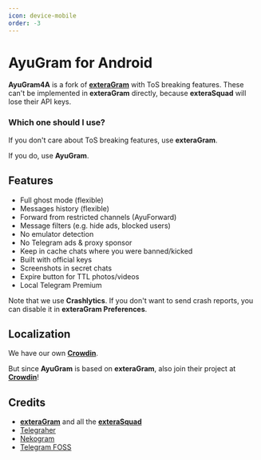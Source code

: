 ```yaml
---
icon: device-mobile
order: -3
---
```


# AyuGram for Android

**AyuGram4A** is a fork of **[exteraGram](https://github.com/exteraSquad/exteraGram)** with ToS breaking features.
These can't be implemented in **exteraGram** directly, because **exteraSquad** will lose their API keys.

### Which one should I use?

If you don't care about ToS breaking features, use **exteraGram**.

If you do, use **AyuGram**.

## Features

- Full ghost mode (flexible)
- Messages history (flexible)
- Forward from restricted channels (AyuForward)
- Message filters (e.g. hide ads, blocked users)
- No emulator detection
- No Telegram ads & proxy sponsor
- Keep in cache chats where you were banned/kicked
- Built with official keys
- Screenshots in secret chats
- Expire button for TTL photos/videos
- Local Telegram Premium

Note that we use **Crashlytics**.
If you don't want to send crash reports, you can disable it in **exteraGram Preferences**.

## Localization

We have our own **[Crowdin](https://crowdin.com/project/ayugram)**.

But since **AyuGram** is based on **exteraGram**, also join their project
at **[Crowdin](https://crowdin.com/project/exteralocales)**!

## Credits

- **[exteraGram](https://github.com/exteraSquad/exteraGram)** and all the **[exteraSquad](https://exteragram.app)**
- [Telegraher](https://github.com/nikitasius/Telegraher)
- [Nekogram](https://gitlab.com/Nekogram/Nekogram)
- [Telegram FOSS](https://github.com/Telegram-FOSS-Team/Telegram-FOSS)